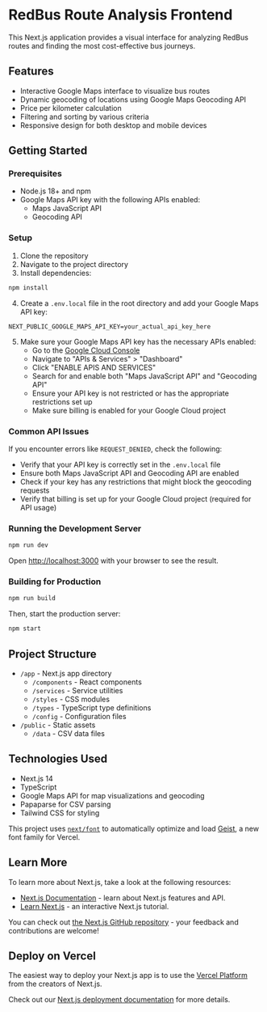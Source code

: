 # RedBus Route Analysis Frontend

This Next.js application provides a visual interface for analyzing RedBus routes and finding the most cost-effective bus journeys. 

## Features

- Interactive Google Maps interface to visualize bus routes
- Dynamic geocoding of locations using Google Maps Geocoding API
- Price per kilometer calculation
- Filtering and sorting by various criteria
- Responsive design for both desktop and mobile devices

## Getting Started

### Prerequisites

- Node.js 18+ and npm
- Google Maps API key with the following APIs enabled:
  - Maps JavaScript API
  - Geocoding API

### Setup

1. Clone the repository
2. Navigate to the project directory
3. Install dependencies:

```bash
npm install
```

4. Create a `.env.local` file in the root directory and add your Google Maps API key:

```
NEXT_PUBLIC_GOOGLE_MAPS_API_KEY=your_actual_api_key_here
```

5. Make sure your Google Maps API key has the necessary APIs enabled:
   - Go to the [Google Cloud Console](https://console.cloud.google.com/)
   - Navigate to "APIs & Services" > "Dashboard"
   - Click "ENABLE APIS AND SERVICES"
   - Search for and enable both "Maps JavaScript API" and "Geocoding API"
   - Ensure your API key is not restricted or has the appropriate restrictions set up
   - Make sure billing is enabled for your Google Cloud project

### Common API Issues

If you encounter errors like `REQUEST_DENIED`, check the following:

- Verify that your API key is correctly set in the `.env.local` file
- Ensure both Maps JavaScript API and Geocoding API are enabled
- Check if your key has any restrictions that might block the geocoding requests
- Verify that billing is set up for your Google Cloud project (required for API usage)

### Running the Development Server

```bash
npm run dev
```

Open [http://localhost:3000](http://localhost:3000) with your browser to see the result.

### Building for Production

```bash
npm run build
```

Then, start the production server:

```bash
npm start
```

## Project Structure

- `/app` - Next.js app directory
  - `/components` - React components
  - `/services` - Service utilities
  - `/styles` - CSS modules
  - `/types` - TypeScript type definitions
  - `/config` - Configuration files
- `/public` - Static assets
  - `/data` - CSV data files

## Technologies Used

- Next.js 14
- TypeScript
- Google Maps API for map visualizations and geocoding
- Papaparse for CSV parsing
- Tailwind CSS for styling

This project uses [`next/font`](https://nextjs.org/docs/app/building-your-application/optimizing/fonts) to automatically optimize and load [Geist](https://vercel.com/font), a new font family for Vercel.

## Learn More

To learn more about Next.js, take a look at the following resources:

- [Next.js Documentation](https://nextjs.org/docs) - learn about Next.js features and API.
- [Learn Next.js](https://nextjs.org/learn) - an interactive Next.js tutorial.

You can check out [the Next.js GitHub repository](https://github.com/vercel/next.js) - your feedback and contributions are welcome!

## Deploy on Vercel

The easiest way to deploy your Next.js app is to use the [Vercel Platform](https://vercel.com/new?utm_medium=default-template&filter=next.js&utm_source=create-next-app&utm_campaign=create-next-app-readme) from the creators of Next.js.

Check out our [Next.js deployment documentation](https://nextjs.org/docs/app/building-your-application/deploying) for more details.
